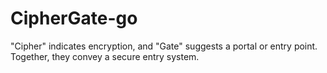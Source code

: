 # CipherGate-go
"Cipher" indicates encryption, and "Gate" suggests a portal or entry point. Together, they convey a secure entry system.
